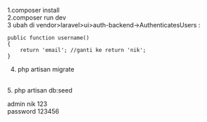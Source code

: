 1.composer install
<br>
2.composer run dev
<br>
3 ubah di vendor>laravel>ui>auth-backend->AuthenticatesUsers :

    public function username()
    {
        return 'email'; //ganti ke return 'nik';
    }
    
4. php artisan migrate
<br>
5. php artisan db:seed

admin nik 123
<br>
password 123456
